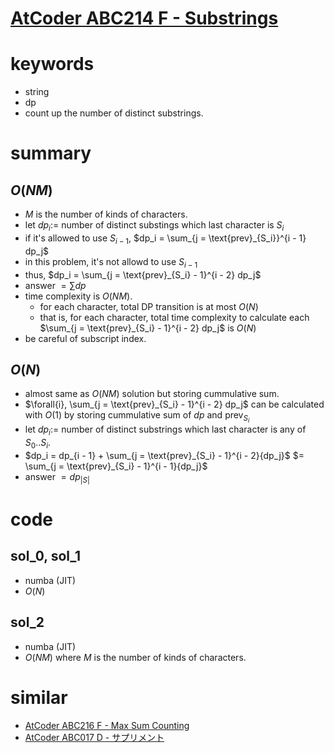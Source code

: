 # [AtCoder ABC214 F - Substrings](https://atcoder.jp/contests/abc214/tasks/abc214_f)


# keywords 
- string
- dp 
- count up the number of distinct substrings.



# summary 
## $O(NM)$
- $M$ is the number of kinds of characters.
- let $dp_{i} :=$ number of distinct substings which last character is $S_i$
- if it's allowed to use $S_{i - 1}$, $dp_i = \sum_{j = \text{prev}_{S_i}}^{i - 1} dp_j$
- in this problem, it's not allowd to use $S_{i - 1}$
- thus, $dp_i = \sum_{j = \text{prev}_{S_i} - 1}^{i - 2} dp_j$
- answer $= \sum{dp}$
- time complexity is $O(NM)$.
  - for each character, total DP transition is at most $O(N)$
  - that is, for each character, 
    total time complexity to calculate each $\sum_{j = \text{prev}_{S_i} - 1}^{i - 2} dp_j$ 
    is $O(N)$
- be careful of subscript index.

## $O(N)$
- almost same as $O(NM)$ solution but storing cummulative sum.
- $\forall{i}, \sum_{j = \text{prev}_{S_i} - 1}^{i - 2} dp_j$ can be calculated with $O(1)$ by storing cummulative sum of $dp$ and $\text{prev}_{S_i}$
- let $dp_{i} :=$ number of distinct substrings which last character is any of $S_0..S_i$.
- $dp_i = dp_{i - 1} + \sum_{j = \text{prev}_{S_i} - 1}^{i - 2}{dp_j}$
  $= \sum_{j = \text{prev}_{S_i} - 1}^{i - 1}{dp_j}$
- answer $= dp_{|S|}$


# code 
## sol_0, sol_1
- numba (JIT)
- $O(N)$


## sol_2
- numba (JIT)
- $O(NM)$ where $M$ is the number of kinds of characters.



# similar 
- [AtCoder ABC216 F - Max Sum Counting](https://atcoder.jp/contests/abc216/tasks/abc216_f)
- [AtCoder ABC017 D - サプリメント](https://atcoder.jp/contests/abc017/tasks/abc017_4)